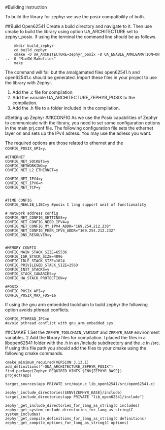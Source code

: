 #Building instruction

To build the library for zephyr we use the posix compatibility of both. 

##Build Open62541
Create a build directory and navigate to it. Then use cmake to build the library using option UA_ARCHITECTURE set to zephyr_posix. If using the terminal the command line should be as follows. 
```
    mkdir build_zephyr
    cd build_zephyr
    cmake -D UA_ARCHITECTURE=zephyr_posix -D UA_ENABLE_AMALGAMATION=ON .. -G "MinGW Makefiles"
    make
```
The command will fail but the amalgamated files open62541.h and open62541.c should be generated. Import these files in your project to use the library with Zephyr. 

1. Add the .c file for compilation 
2. Add the variable UA_ARCHITECTURE_ZEPHYR_POSIX to the compilation. 
3. Add the .h file to a folder included in the compilation. 

#Setting up Zephyr
##KCONFIG
As we use the Posix capabilities of Zephyr to communicate with the library, you need to set some configuration options in the main prj.conf file. The following configuration file sets the ethernet layer on and sets up the IPv4 adress. You may use the adress you want. 

The required options are those related to ethernet and the ```CONFIG_POSIX_API=y```.

```
#ETHERNET 
CONFIG_NET_SOCKETS=y
CONFIG_NETWORKING=y
CONFIG_NET_L2_ETHERNET=y

CONFIG_NET_IPV4=y
CONFIG_NET_IPV6=n
CONFIG_NET_TCP=y


#TIME CONFIG 
CONFIG_NEWLIB_LIBC=y #posix C lang support unit of functionality

# Network address config
CONFIG_NET_CONFIG_SETTINGS=y
CONFIG_NET_CONFIG_NEED_IPV4=y
CONFIG_NET_CONFIG_MY_IPV4_ADDR="169.254.212.230"
CONFIG_NET_CONFIG_PEER_IPV4_ADDR="169.254.212.232"
CONFIG_DNS_RESOLVER=y


#MEMORY CONFIG
CONFIG_MAIN_STACK_SIZE=65536 
CONFIG_ISR_STACK_SIZE=4096
CONFIG_IDLE_STACK_SIZE=1024 
CONFIG_PRIVILEGED_STACK_SIZE=2560
CONFIG_INIT_STACKS=y
CONFIG_STACK_CANARIES=y
CONFIG_HW_STACK_PROTECTION=y

#POSIX
CONFIG_POSIX_API=y
CONFIG_POSIX_MAX_FDS=16 

```

If using the gnu arm embedded toolchain to build zephyr the following option avoids pthread conflicts.
```
CONFIG_PTHREAD_IPC=n 
#avoid pthread conflict with gnu_arm_embedded_sys

```
##CMAKE
1.Set the ```ZEPHYR_TOOLCHAIN_VARIANT``` and ```ZEPHYR_BASE``` environment variables. 
2.Add the library files for compilation. 
I placed the files in a libopen62541 folder with the .h in an /include subdirectory and the .c in /src. If using this file path you should add the files to your cmake using the following cmake commands. 
```
cmake_minimum_required(VERSION 3.13.1)
add_definitions("-DUA_ARCHITECTURE_ZEPHYR_POSIX")
find_package(Zephyr REQUIRED HINTS $ENV{ZEPHYR_BASE})
project(app)

target_sources(app PRIVATE src/main.c lib_open62541/src/open62541.c)

zephyr_include_directories($ENV{ZEPHYR_BASE}/include)
target_include_directories(app PRIVATE "lib_open62541/include")

zephyr_get_include_directories_for_lang_as_string(C includes)
zephyr_get_system_include_directories_for_lang_as_string(C system_includes)
zephyr_get_compile_definitions_for_lang_as_string(C definitions)
zephyr_get_compile_options_for_lang_as_string(C options)
```
 
